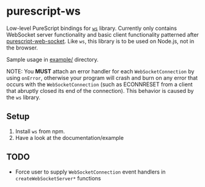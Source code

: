 # purescript-ws

Low-level PureScript bindings for [`ws`](https://github.com/websockets/ws) library.
Currently only contains WebSocket server functionality and basic client functionality
patterned after
[purescript-web-socket](https://github.com/purescript-web/purescript-web-socket).
Like `ws`, this library is to be used on Node.js, not in the browser.

Sample usage in [example/](/example/) directory.

NOTE: You **MUST** attach an error handler for each `WebSocketConnection` by
using `onError`, otherwise your program will crash and burn on any error that
occurs with the `WebSocketConnection` (such as ECONNRESET from a client that
abruptly closed its end of the connection). This behavior is caused by the `ws`
library.

## Setup

1. Install `ws` from npm.
2. Have a look at the documentation/example

## TODO

- Force user to supply `WebSocketConnection` event handlers in
  `createWebSocketServer*` functions
